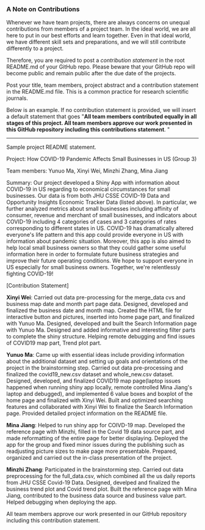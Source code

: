 ### A Note on Contributions

Whenever we have team projects, there are always concerns on unequal contributions from members of a project team. In the ideal world, we are all here to put in our best efforts and learn together. Even in that ideal world, we have different skill sets and preparations, and we will still contribute differently to a project. 

Therefore, you are required to post a *contribution statement* in the root README.md of your GitHub repo. Please beware that your GitHub repo will become public and remain public after the due date of the projects. 

Post your title, team members, project abstract and a contribution statement in the README.md file.  This is a common practice for research scientific journals. 

Below is an example. If no contribution statement is provided, we will insert a default statement that goes "**All team members contributed equally in all stages of this project. All team members approve our work presented in this GitHub repository including this contributions statement**. "

---
Sample project README statement.

Project: How COVID-19 Pandemic Affects Small Businesses in US (Group 3)

Team members: Yunuo Ma, Xinyi Wei, Minzhi Zhang, Mina Jiang

Summary: Our project developed a Shiny App with information about COVID-19 in US regarding to economical circumstances for small businesses. Our data is from both JHU CSSE COVID-19 Data and Opportunity Insights Economic Tracker Data (listed above). In particular, we further analyzed metrics about small businesses including affinity of consumer, revenue and merchant of small businesses, and indicators about COVID-19 including 4 categories of cases and 3 categories of rates corresponding to different states in US. COVID-19 has dramatically altered everyone's life pattern and this app could provide everyone in US with information about pandemic situation. Moreover, this app is also aimed to help local small business owners so that they could gather some useful information here in order to formulate future business strategies and improve their future operating conditions. We hope to support everyone in US especially for small business owners. Together, we're relentlessly fighting COVID-19!

[Contribution Statement] 

**Xinyi Wei**: Carried out data pre-processing for the merge_data cvs and business map date and month part page data. Designed, developed and finalized the business date and month map.  Created the HTML file for interactive button and pictures, inserted into home page part, and finalized with Yunuo Ma.  Designed, developed and built the Search Information page with Yunuo Ma.  Designed and added informative and interesting filter parts to complete the shiny structure.  Helping remote debugging and find issues of COVID19 map part, Trend plot part.

**Yunuo Ma**: Came up with essential ideas include providing information about the additional dataset and setting up goals and orientations of the project in the brainstorming step. Carried out data pre-processing and finalized the covid19_new.csv dataset and whole_new.csv dataset. Designed, developed, and finalized COVID19 map page(laptop issues happened when running shiny app locally, remote controlled Mina Jiang's laptop and debugged), and implemented 6 value boxes and boxplot of the home page and finalized with Xinyi Wei. Built and optimized searching features and collaborated with Xinyi Wei to finalize the Search Information page. Provided detailed project information on the README file.

**Mina Jiang**: Helped to run shiny app for COIVD-19 map. Developed the reference page with Minzhi, filled in the Covid 19 data source part, and made reformatting of the entire page for better displaying. Deployed the app for the group and fixed minor issues during the publishing such as readjusting picture sizes to make page more presentable. Prepared, organized and carried out the in-class presentation of the project.

**Minzhi Zhang**: Participated in the brainstorming step. Carried out data preprocessing for the full_data.csv, which combined all the us daily reports from JHU CSSE Covid-19 Data. Designed, develped and finalized the business trend plot and Covid trend plot. Built the reference page with Mina Jiang, contributed to the business data source and business value part. Helped debugging when deploying the app. 

All team members approve our work presented in our GitHub repository including this contribution statement.
